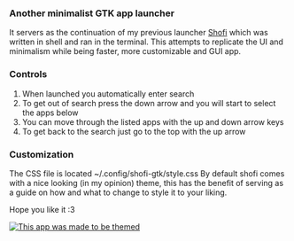 ### Another minimalist GTK app launcher
It servers as the continuation of my previous launcher [Shofi](https://github.com/arx/Shofi) which was written in shell and ran in the terminal.
This attempts to replicate the UI and minimalism while being faster, more customizable and GUI app.

### Controls
1. When launched you automatically enter search
2. To get out of search press the down arrow and you will start to select the apps below
3. You can move through the listed apps with the up and down arrow keys
4. To get back to the search just go to the top with the up arrow

### Customization
The CSS file is located ~/.config/shofi-gtk/style.css
By default shofi comes with a nice looking (in my opinion) theme, this has the benefit of serving as a guide on how and what to change to style it to your liking.

Hope you like it :3

[![This app was made to be themed](https://madetotheme.github.io/web/MadeToTheme.svg)](https://madetotheme.github.io/web)
